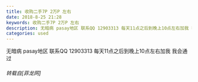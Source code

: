 ```yaml
---
title: 收购二手7P 2万P 左右
date: 2018-8-25 21:28
keywords: 收购二手7P 2万P 左右
description: 无暗病 pasay地区 联系QQ 12903313 每天11点之后到晚上10点左右加我 我会通过
categories: used
---
```

<td class="t_f" id="postmessage_1687579">

无暗病 pasay地区 联系QQ 12903313 每天11点之后到晚上10点左右加我 我会通过</td>
###### 转载自[菲龙网]